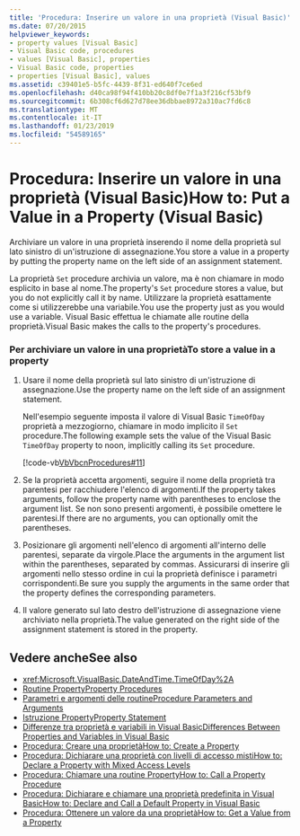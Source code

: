```yaml
---
title: 'Procedura: Inserire un valore in una proprietà (Visual Basic)'
ms.date: 07/20/2015
helpviewer_keywords:
- property values [Visual Basic]
- Visual Basic code, procedures
- values [Visual Basic], properties
- Visual Basic code, properties
- properties [Visual Basic], values
ms.assetid: c39401e5-b5fc-4439-8f31-ed640f7ce6ed
ms.openlocfilehash: d40ca98f94f410bb20c8df0e7f1a3f216cf53bf9
ms.sourcegitcommit: 6b308cf6d627d78ee36dbbae8972a310ac7fd6c8
ms.translationtype: MT
ms.contentlocale: it-IT
ms.lasthandoff: 01/23/2019
ms.locfileid: "54589165"
---
```

# <a name="how-to-put-a-value-in-a-property-visual-basic"></a><span data-ttu-id="3d83c-102">Procedura: Inserire un valore in una proprietà (Visual Basic)</span><span class="sxs-lookup"><span data-stu-id="3d83c-102">How to: Put a Value in a Property (Visual Basic)</span></span>
<span data-ttu-id="3d83c-103">Archiviare un valore in una proprietà inserendo il nome della proprietà sul lato sinistro di un'istruzione di assegnazione.</span><span class="sxs-lookup"><span data-stu-id="3d83c-103">You store a value in a property by putting the property name on the left side of an assignment statement.</span></span>  
  
 <span data-ttu-id="3d83c-104">La proprietà `Set` procedure archivia un valore, ma è non chiamare in modo esplicito in base al nome.</span><span class="sxs-lookup"><span data-stu-id="3d83c-104">The property's `Set` procedure stores a value, but you do not explicitly call it by name.</span></span> <span data-ttu-id="3d83c-105">Utilizzare la proprietà esattamente come si utilizzerebbe una variabile.</span><span class="sxs-lookup"><span data-stu-id="3d83c-105">You use the property just as you would use a variable.</span></span> <span data-ttu-id="3d83c-106">Visual Basic effettua le chiamate alle routine della proprietà.</span><span class="sxs-lookup"><span data-stu-id="3d83c-106">Visual Basic makes the calls to the property's procedures.</span></span>  
  
### <a name="to-store-a-value-in-a-property"></a><span data-ttu-id="3d83c-107">Per archiviare un valore in una proprietà</span><span class="sxs-lookup"><span data-stu-id="3d83c-107">To store a value in a property</span></span>  
  
1.  <span data-ttu-id="3d83c-108">Usare il nome della proprietà sul lato sinistro di un'istruzione di assegnazione.</span><span class="sxs-lookup"><span data-stu-id="3d83c-108">Use the property name on the left side of an assignment statement.</span></span>  
  
     <span data-ttu-id="3d83c-109">Nell'esempio seguente imposta il valore di Visual Basic `TimeOfDay` proprietà a mezzogiorno, chiamare in modo implicito il `Set` procedure.</span><span class="sxs-lookup"><span data-stu-id="3d83c-109">The following example sets the value of the Visual Basic `TimeOfDay` property to noon, implicitly calling its `Set` procedure.</span></span>  
  
     [!code-vb[VbVbcnProcedures#11](./codesnippet/VisualBasic/how-to-put-a-value-in-a-property_1.vb)]  
  
2.  <span data-ttu-id="3d83c-110">Se la proprietà accetta argomenti, seguire il nome della proprietà tra parentesi per racchiudere l'elenco di argomenti.</span><span class="sxs-lookup"><span data-stu-id="3d83c-110">If the property takes arguments, follow the property name with parentheses to enclose the argument list.</span></span> <span data-ttu-id="3d83c-111">Se non sono presenti argomenti, è possibile omettere le parentesi.</span><span class="sxs-lookup"><span data-stu-id="3d83c-111">If there are no arguments, you can optionally omit the parentheses.</span></span>  
  
3.  <span data-ttu-id="3d83c-112">Posizionare gli argomenti nell'elenco di argomenti all'interno delle parentesi, separate da virgole.</span><span class="sxs-lookup"><span data-stu-id="3d83c-112">Place the arguments in the argument list within the parentheses, separated by commas.</span></span> <span data-ttu-id="3d83c-113">Assicurarsi di inserire gli argomenti nello stesso ordine in cui la proprietà definisce i parametri corrispondenti.</span><span class="sxs-lookup"><span data-stu-id="3d83c-113">Be sure you supply the arguments in the same order that the property defines the corresponding parameters.</span></span>  
  
4.  <span data-ttu-id="3d83c-114">Il valore generato sul lato destro dell'istruzione di assegnazione viene archiviato nella proprietà.</span><span class="sxs-lookup"><span data-stu-id="3d83c-114">The value generated on the right side of the assignment statement is stored in the property.</span></span>  
  
## <a name="see-also"></a><span data-ttu-id="3d83c-115">Vedere anche</span><span class="sxs-lookup"><span data-stu-id="3d83c-115">See also</span></span>
- <xref:Microsoft.VisualBasic.DateAndTime.TimeOfDay%2A>
- [<span data-ttu-id="3d83c-116">Routine Property</span><span class="sxs-lookup"><span data-stu-id="3d83c-116">Property Procedures</span></span>](./property-procedures.md)
- [<span data-ttu-id="3d83c-117">Parametri e argomenti delle routine</span><span class="sxs-lookup"><span data-stu-id="3d83c-117">Procedure Parameters and Arguments</span></span>](./procedure-parameters-and-arguments.md)
- [<span data-ttu-id="3d83c-118">Istruzione Property</span><span class="sxs-lookup"><span data-stu-id="3d83c-118">Property Statement</span></span>](../../../../visual-basic/language-reference/statements/property-statement.md)
- [<span data-ttu-id="3d83c-119">Differenze tra proprietà e variabili in Visual Basic</span><span class="sxs-lookup"><span data-stu-id="3d83c-119">Differences Between Properties and Variables in Visual Basic</span></span>](./differences-between-properties-and-variables.md)
- [<span data-ttu-id="3d83c-120">Procedura: Creare una proprietà</span><span class="sxs-lookup"><span data-stu-id="3d83c-120">How to: Create a Property</span></span>](./how-to-create-a-property.md)
- [<span data-ttu-id="3d83c-121">Procedura: Dichiarare una proprietà con livelli di accesso misti</span><span class="sxs-lookup"><span data-stu-id="3d83c-121">How to: Declare a Property with Mixed Access Levels</span></span>](./how-to-declare-a-property-with-mixed-access-levels.md)
- [<span data-ttu-id="3d83c-122">Procedura: Chiamare una routine Property</span><span class="sxs-lookup"><span data-stu-id="3d83c-122">How to: Call a Property Procedure</span></span>](./how-to-call-a-property-procedure.md)
- [<span data-ttu-id="3d83c-123">Procedura: Dichiarare e chiamare una proprietà predefinita in Visual Basic</span><span class="sxs-lookup"><span data-stu-id="3d83c-123">How to: Declare and Call a Default Property in Visual Basic</span></span>](./how-to-declare-and-call-a-default-property.md)
- [<span data-ttu-id="3d83c-124">Procedura: Ottenere un valore da una proprietà</span><span class="sxs-lookup"><span data-stu-id="3d83c-124">How to: Get a Value from a Property</span></span>](./how-to-get-a-value-from-a-property.md)
